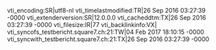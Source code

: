 vti_encoding:SR|utf8-nl
vti_timelastmodified:TR|26 Sep 2016 03:27:39 -0000
vti_extenderversion:SR|12.0.0.0
vti_cacheddtm:TX|26 Sep 2016 03:27:39 -0000
vti_filesize:IR|77
vti_backlinkinfo:VX|
vti_syncofs_testbericht.square7.ch\:21:TW|04 Feb 2017 18:10:15 -0000
vti_syncwith_testbericht.square7.ch\:21:TX|26 Sep 2016 03:27:39 -0000
